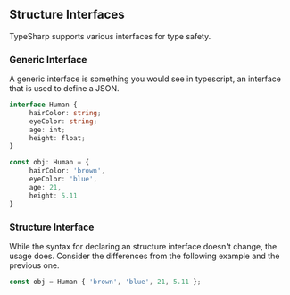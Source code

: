 <!-- THIS DOCUMENT WAS AUTO GENERATED BY TYPESHARP -->
## Structure Interfaces
TypeSharp supports various interfaces for type safety.

### Generic Interface
A generic interface is something you would see in typescript, an interface that is used to define a JSON.
```ts
interface Human {
     hairColor: string;
     eyeColor: string;
     age: int;
     height: float;
}

const obj: Human = {
     hairColor: 'brown',
     eyeColor: 'blue',
     age: 21,
     height: 5.11
}
```

### Structure Interface
While the syntax for declaring an structure interface doesn't change, the usage does. Consider the differences from the following example and the previous one.
```ts
const obj = Human { 'brown', 'blue', 21, 5.11 };
```